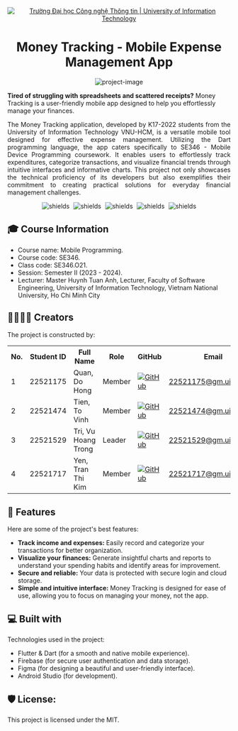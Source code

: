 <p align="center">
  <a href="https://www.uit.edu.vn/" title="Trường Đại học Công nghệ Thông tin" style="border: none;">
    <img src="https://i.imgur.com/WmMnSRt.png" alt="Trường Đại học Công nghệ Thông tin | University of Information Technology">
  </a>
</p>

<h1 align="center" id="title">Money Tracking - Mobile Expense Management App</h1>

<p align="center"><img src="https://socialify.git.ci/quandohong109/SE346_MoneyTracking/image?font=Source%20Code%20Pro&amp;logo=https%3A%2F%2Fi.postimg.cc%2FWb396tQC%2Fplay-store-512.png&amp;name=1&amp;pattern=Overlapping%20Hexagons&amp;theme=Auto" alt="project-image"></p>

**Tired of struggling with spreadsheets and scattered receipts?** Money Tracking is a user-friendly mobile app designed to help you effortlessly manage your finances. 

<p id="description">
<div style="text-align: justify;">
The Money Tracking application, developed by K17-2022 students from the University of Information Technology VNU-HCM, is a versatile mobile tool designed for effective expense management. Utilizing the Dart programming language, the app caters specifically to SE346 - Mobile Device Programming coursework. It enables users to effortlessly track expenditures, categorize transactions, and visualize financial trends through intuitive interfaces and informative charts. This project not only showcases the technical proficiency of its developers but also exemplifies their commitment to creating practical solutions for everyday financial management challenges.
</div>
</p>

<p align="center">
  <img src="https://img.shields.io/badge/Flutter-02569B?logo=flutter&amp;logoColor=fff&amp;style=flat" alt="shields" style="margin-right: 5px;">
  <img src="https://img.shields.io/badge/Dart-0175C2?logo=dart&amp;logoColor=fff&amp;style=flat" alt="shields" style="margin-right: 5px;">
  <img src="https://img.shields.io/badge/Firebase-FFCA28?logo=firebase&amp;logoColor=000&amp;style=flat" alt="shields" style="margin-right: 5px;">
  <img src="https://img.shields.io/badge/Figma-F24E1E?logo=figma&amp;logoColor=fff&amp;style=flat" alt="shields" style="margin-right: 5px;">
  <img src="https://img.shields.io/badge/Android%20Studio-3DDC84?logo=androidstudio&amp;logoColor=fff&amp;style=flat" alt="shields">
</p>


<h2>🎓 Course Information </h2>

* Course name: Mobile Programming.
* Course code: SE346.
* Class code: SE346.O21.
* Session: Semester II (2023 - 2024).
* Lecturer: Master Huynh Tuan Anh, Lecturer, Faculty of Software Engineering, University of Information Technology, Vietnam National University, Ho Chi Minh City
  
<h2>👨‍💻👩‍💻 Creators </h2>

The project is constructed by:

<table align="center">
  <tr>
    <th>No.</th>
    <th>Student ID</th>
    <th>Full Name</th>
    <th>Role</th>
    <th>GitHub</th>
    <th>Email</th>
  </tr>
  <tr>
    <td>1</td>
    <td>22521175</td>
    <td>Quan, Do Hong</td>
    <td>Member</td>
    <td><a href="https://github.com/quandohong109"><img src="https://img.shields.io/badge/quandohong109-%2324292f.svg?style=flat-square&logo=github" alt="GitHub"></a></td>
    <td><a href="mailto:22521175@gm.uit.edu.vn">22521175@gm.uit.edu.vn</a></td>
  </tr>
  <tr>
    <td>2</td>
    <td>22521474</td>
    <td>Tien, To Vinh</td>
    <td>Member</td>
    <td><a href="https://github.com/Terry-UIT"><img src="https://img.shields.io/badge/Terry--UIT-%2324292f.svg?style=flat-square&logo=github" alt="GitHub"></a></td>
    <td><a href="mailto:22521474@gm.uit.edu.vn">22521474@gm.uit.edu.vn</a></td>
  </tr>
  <tr>
    <td>3</td>
    <td>22521529</td>
    <td>Tri, Vu Hoang Trong</td>
    <td>Leader</td>
    <td><a href="https://github.com/DiamondSssssss"><img src="https://img.shields.io/badge/DiamondSssssss-%2324292f.svg?style=flat-square&logo=github" alt="GitHub"></a></td>
    <td><a href="mailto:22521529@gm.uit.edu.vn">22521529@gm.uit.edu.vn</a></td>
  </tr>
  <tr>
    <td>4</td>
    <td>22521717</td>
    <td>Yen, Tran Thi Kim</td>
    <td>Member</td>
    <td><a href="https://github.com/swingsofwindy"><img src="https://img.shields.io/badge/swingsofwindy-%2324292f.svg?style=flat-square&logo=github" alt="GitHub"></a></td>
    <td><a href="mailto:22521717@gm.uit.edu.vn">22521717@gm.uit.edu.vn</a></td>
  </tr>
</table>


<h2>🧐 Features</h2>

Here are some of the project's best features:

*   **Track income and expenses:** Easily record and categorize your transactions for better organization.
*   **Visualize your finances:** Generate insightful charts and reports to understand your spending habits and identify areas for improvement.
*   **Secure and reliable:** Your data is protected with secure login and cloud storage. 
*   **Simple and intuitive interface:** Money Tracking is designed for ease of use, allowing you to focus on managing your money, not the app.
  
<h2>💻 Built with</h2>

Technologies used in the project:

*   Flutter & Dart (for a smooth and native mobile experience).
*   Firebase (for secure user authentication and data storage).
*   Figma (for designing a beautiful and user-friendly interface).
*   Android Studio (for development).
  
<h2>🛡️ License:</h2>

This project is licensed under the MIT.

